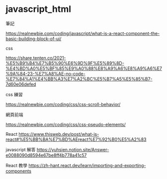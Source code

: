 # javascript_html

筆記

https://realnewbie.com/coding/javascript/what-is-a-react-component-the-basic-building-block-of-ui/

css

https://share.tenten.co/2021-%E5%B9%B4%E7%B5%90%E6%9D%9F%E5%89%8D-%E4%BD%A0%E5%BF%85%E9%A0%88%E8%A9%A6%E8%A9%A6%E7%9A%84-23-%E7%A8%AE-no-code-%E7%84%A1%E4%BB%A3%E7%A2%BC%E5%B7%A5%E5%85%B7-7d60e06defed

css 練習

https://realnewbie.com/coding/css/css-scroll-behavior/

網頁前端

https://realnewbie.com/coding/css/css-pseudo-elements/

React
https://www.thisweb.dev/post/what-is-react#%E5%BB%BA%E7%BD%AEreact%E7%92%B0%E5%A2%83

javascript 解答
https://yuhsien.notion.site/Answer-e0088090d8594e67be8ff4b778a41c57

React 教學
https://zh-hant.react.dev/learn/importing-and-exporting-components

